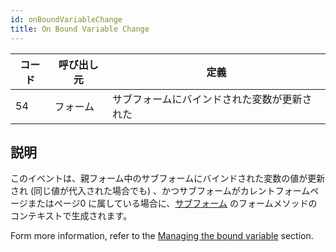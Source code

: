 ```yaml
---
id: onBoundVariableChange
title: On Bound Variable Change
---
```


| コード | 呼び出し元 | 定義                     |
| --- | ----- | ---------------------- |
| 54  | フォーム  | サブフォームにバインドされた変数が更新された |


## 説明

このイベントは、親フォーム中のサブフォームにバインドされた変数の値が更新され (同じ値が代入された場合でも) 、かつサブフォームがカレントフォームページまたはページ0 に属している場合に、[サブフォーム](FormObjects/subform_overview.md) のフォームメソッドのコンテキストで生成されます。

Form more information, refer to the [Managing the bound variable](FormObjects/subform_overview.md#using-the-bound-variable-or-expression) section.